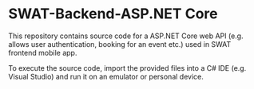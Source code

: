 # SWAT-Backend-ASP.NET Core

This repository contains source code for a ASP.NET Core web API (e.g. allows user authentication, booking for an event etc.)  used in SWAT frontend mobile app. 

To execute the source code, import the provided files into a C# IDE (e.g. Visual Studio) and run it on an emulator or personal device. 
